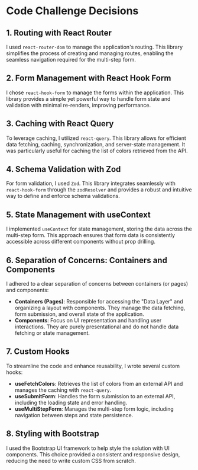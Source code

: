 # Code Challenge Decisions

## 1. Routing with React Router

I used `react-router-dom` to manage the application's routing. This library simplifies the process of creating and managing routes, enabling the seamless navigation required for the multi-step form.

## 2. Form Management with React Hook Form

I chose `react-hook-form` to manage the forms within the application. This library provides a simple yet powerful way to handle form state and validation with minimal re-renders, improving performance.

## 3. Caching with React Query

To leverage caching, I utilized `react-query`. This library allows for efficient data fetching, caching, synchronization, and server-state management. It was particularly useful for caching the list of colors retrieved from the API.

## 4. Schema Validation with Zod

For form validation, I used `Zod`. This library integrates seamlessly with `react-hook-form` through the `zodResolver` and provides a robust and intuitive way to define and enforce schema validations.

## 5. State Management with useContext

I implemented `useContext` for state management, storing the data across the multi-step form. This approach ensures that form data is consistently accessible across different components without prop drilling.

## 6. Separation of Concerns: Containers and Components

I adhered to a clear separation of concerns between containers (or pages) and components:

- **Containers (Pages)**: Responsible for accessing the "Data Layer" and organizing a layout with components. They manage the data fetching, form submission, and overall state of the application.
- **Components**: Focus on UI representation and handling user interactions. They are purely presentational and do not handle data fetching or state management.

## 7. Custom Hooks

To streamline the code and enhance reusability, I wrote several custom hooks:

- **useFetchColors**: Retrieves the list of colors from an external API and manages the caching with `react-query`.
- **useSubmitForm**: Handles the form submission to an external API, including the loading state and error handling.
- **useMultiStepForm**: Manages the multi-step form logic, including navigation between steps and state persistence.

## 8. Styling with Bootstrap

I used the Bootstrap UI framework to help style the solution with UI components. This choice provided a consistent and responsive design, reducing the need to write custom CSS from scratch.
